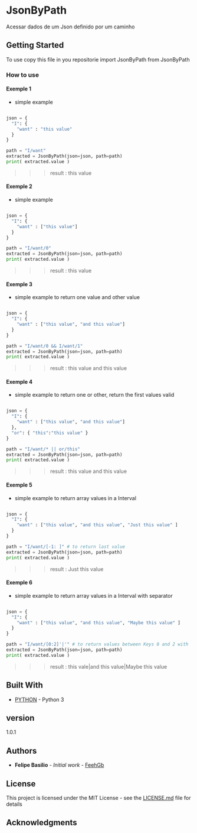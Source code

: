 # JsonByPath
Acessar dados de um Json definido por um caminho

## Getting Started

To use copy this file in you repositorie
import JsonByPath from JsonByPath


### How to use

#### Exemple 1
- simple example 
```python

json = {
  "I": {
    "want" : "this value"
  }
}

path = "I/want"
extracted = JsonByPath(json=json, path=path)
print( extracted.value )
```
>>> result : this value

#### Exemple 2
- simple example 
```python

json = {
  "I": {
    "want" : ["this value"]
  }
}

path = "I/want/0"
extracted = JsonByPath(json=json, path=path)
print( extracted.value )
```
>>> result : this value


#### Exemple 3
- simple example to return one value and other value 
```python

json = {
  "I": {
    "want" : ["this value", "and this value"]
  }
}

path = "I/want/0 && I/want/1"
extracted = JsonByPath(json=json, path=path)
print( extracted.value )
```
>>> result : this value and this value

#### Exemple 4
- simple example to return one or other, return the first values valid
```python

json = {
  "I": {
    "want" : ["this value", "and this value"]
  },
  "or": { "this":"this value" }
}

path = "I/want/* || or/this"
extracted = JsonByPath(json=json, path=path)
print( extracted.value )
```
>>> result : this value and this value

#### Exemple 5
- simple example to return array values in a Interval 
```python

json = {
  "I": {
    "want" : ["this value", "and this value", "Just this value" ]
  }
}

path = "I/want/[-1: ]" # to return last value 
extracted = JsonByPath(json=json, path=path)
print( extracted.value )
```
>>> result : Just this value


#### Exemple 6
- simple example to return array values in a Interval with separator
```python

json = {
  "I": {
    "want" : ["this value", "and this value", "Maybe this value" ]
  }
}

path = "I/want/[0:2]'|'" # to return values between Keys 0 and 2 with  Pipe as separator 
extracted = JsonByPath(json=json, path=path)
print( extracted.value )
```
>>> result : this vale|and this value|Maybe this value



## Built With

* [PYTHON](https://www.python.org/) - Python 3




## version

1.0.1

## Authors

* **Felipe Basilio** - *Initial work* - [FeehGb](https://github.com/FeehGb)


## License

This project is licensed under the MIT License - see the [LICENSE.md](LICENSE.md) file for details

## Acknowledgments

